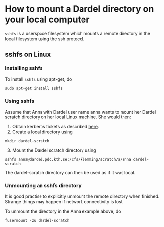 
# How to mount a Dardel directory on your local computer

`sshfs` is a userspace filesystem which mounts a remote directory in the local filesystem using the ssh protocol.

## sshfs on Linux

### Installing sshfs

To install `sshfs` using apt-get, do

```default
sudo apt-get install sshfs
```

### Using sshfs

Assume that Anna with Dardel user name anna wants to mount her Dardel
scratch directory on her local Linux machine. She would then:

1. Obtain kerberos tickets as described [here](kerberos_login.md).
2. Create a local directory using
```
mkdir dardel-scratch
```

3. Mount the Dardel scratch directory using
```
sshfs anna@dardel.pdc.kth.se:/cfs/klemming/scratch/a/anna dardel-scratch
```

The dardel-scratch directory can then be used as if it was local.

### Unmounting an sshfs directory

It is good practise to explicitly unmount the remote directory when
finished. Strange things may happen if network connectivity is lost.

To unmount the directory in the Anna example above, do

```
fusermount -zu dardel-scratch
```

